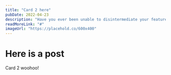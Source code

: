 ```yaml
---
title: "Card 2 here"
pubDate: 2022-04-23
description: "Have you ever been unable to disintermediate your feature set? Free? Think B2C2B."
readMoreLink: "#"
imageUrl: "https://placehold.co/600x400"
---
```


# Here is a post

Card 2 woohoo!
